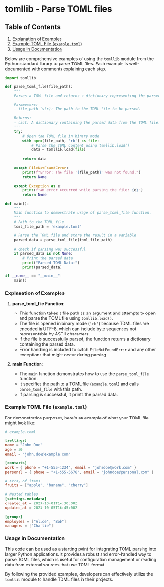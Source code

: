# tomllib - Parse TOML files
## Table of Contents

1. [Explanation of Examples](#explanation-of-examples)
2. [Example TOML File (`example.toml`)](#example-toml-file-exampletoml)
3. [Usage in Documentation](#usage-in-documentation)



Below are comprehensive examples of using the `tomllib` module from the Python standard library to parse TOML files. Each example is well-documented with comments explaining each step.

```python
import tomllib

def parse_toml_file(file_path):
    """
    Parses a TOML file and returns a dictionary representing the parsed data.

    Parameters:
    - file_path (str): The path to the TOML file to be parsed.

    Returns:
    - dict: A dictionary containing the parsed data from the TOML file.
    """
    try:
        # Open the TOML file in binary mode
        with open(file_path, 'rb') as file:
            # Parse the TOML content using tomllib.load()
            data = tomllib.load(file)
        
        return data
    
    except FileNotFoundError:
        print(f"Error: The file '{file_path}' was not found.")
        return None

    except Exception as e:
        print(f"An error occurred while parsing the file: {e}")
        return None

def main():
    """
    Main function to demonstrate usage of parse_toml_file function.
    """
    # Path to the TOML file
    toml_file_path = 'example.toml'
    
    # Parse the TOML file and store the result in a variable
    parsed_data = parse_toml_file(toml_file_path)
    
    # Check if parsing was successful
    if parsed_data is not None:
        # Print the parsed data
        print("Parsed TOML Data:")
        print(parsed_data)

if __name__ == "__main__":
    main()
```

### Explanation of Examples

1. **parse_toml_file Function**:
   - This function takes a file path as an argument and attempts to open and parse the TOML file using `tomllib.load()`.
   - The file is opened in binary mode (`'rb'`) because TOML files are encoded in UTF-8, which can include byte sequences not representable by ASCII characters.
   - If the file is successfully parsed, the function returns a dictionary containing the parsed data.
   - Error handling is included to catch `FileNotFoundError` and any other exceptions that might occur during parsing.

2. **main Function**:
   - The `main` function demonstrates how to use the `parse_toml_file` function.
   - It specifies the path to a TOML file (`example.toml`) and calls `parse_toml_file` with this path.
   - If parsing is successful, it prints the parsed data.

### Example TOML File (`example.toml`)
For demonstration purposes, here's an example of what your TOML file might look like:

```toml
# example.toml

[settings]
name = "John Doe"
age = 30
email = "john.doe@example.com"

[contacts]
work = { phone = "+1-555-1234", email = "johndoe@work.com" }
personal = { phone = "+1-555-5678", email = "johndoe@personal.com" }

# Array of items
fruits = ["apple", "banana", "cherry"]

# Nested tables
[settings.metadata]
created_at = 2023-10-01T14:30:00Z
updated_at = 2023-10-05T16:45:00Z

[groups]
employees = ["Alice", "Bob"]
managers = ["Charlie"]
```

### Usage in Documentation

This code can be used as a starting point for integrating TOML parsing into larger Python applications. It provides a robust and error-handled way to parse TOML files, which is useful for configuration management or reading data from external sources that use TOML format.

By following the provided examples, developers can effectively utilize the `tomllib` module to handle TOML files in their projects.
